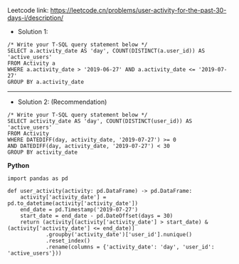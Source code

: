 Leetcode link: https://leetcode.cn/problems/user-activity-for-the-past-30-days-i/description/ 

- Solution 1:
```
/* Write your T-SQL query statement below */
SELECT a.activity_date AS 'day', COUNT(DISTINCT(a.user_id)) AS 'active_users'
FROM Activity a
WHERE a.activity_date > '2019-06-27' AND a.activity_date <= '2019-07-27'
GROUP BY a.activity_date

```

---

- Solution 2: (Recommendation)
```
/* Write your T-SQL query statement below */
SELECT activity_date AS 'day', COUNT(DISTINCT(user_id)) AS 'active_users'
FROM Activity
WHERE DATEDIFF(day, activity_date, '2019-07-27') >= 0
AND DATEDIFF(day, activity_date, '2019-07-27') < 30
GROUP BY activity_date

```
**Python**
```
import pandas as pd

def user_activity(activity: pd.DataFrame) -> pd.DataFrame:
    activity['activity_date'] = pd.to_datetime(activity['activity_date'])
    end_date = pd.Timestamp('2019-07-27')
    start_date = end_date - pd.DateOffset(days = 30)
    return (activity[(activity['activity_date'] > start_date) & (activity['activity_date'] <= end_date)]
            .groupby('activity_date')['user_id'].nunique()
            .reset_index()
            .rename(columns = {'activity_date': 'day', 'user_id': 'active_users'}))
    
```
